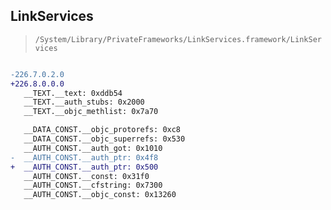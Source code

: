 ## LinkServices

> `/System/Library/PrivateFrameworks/LinkServices.framework/LinkServices`

```diff

-226.7.0.2.0
+226.8.0.0.0
   __TEXT.__text: 0xddb54
   __TEXT.__auth_stubs: 0x2000
   __TEXT.__objc_methlist: 0x7a70

   __DATA_CONST.__objc_protorefs: 0xc8
   __DATA_CONST.__objc_superrefs: 0x530
   __AUTH_CONST.__auth_got: 0x1010
-  __AUTH_CONST.__auth_ptr: 0x4f8
+  __AUTH_CONST.__auth_ptr: 0x500
   __AUTH_CONST.__const: 0x31f0
   __AUTH_CONST.__cfstring: 0x7300
   __AUTH_CONST.__objc_const: 0x13260

```
